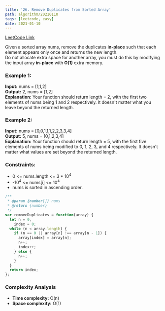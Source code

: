 ```yaml
---
title: '26. Remove Duplicates from Sorted Array'
path: algorithm/20210110
tags: [leetcode, easy]
date: 2021-01-10
---
```


[LeetCode Link](https://leetcode.com/problems/remove-duplicates-from-sorted-array/)

Given a sorted array nums, remove the duplicates **in-place** such that each element appears only once and returns the new length.  
Do not allocate extra space for another array, you must do this by modifying the input array **in-place** with **O(1)** extra memory.

### Example 1:

**Input:** nums = [1,1,2]  
**Output:** 2, nums = [1,2]  
**Explanation:** Your function should return length = 2, with the first two elements of nums being 1 and 2 respectively. It doesn't matter what you leave beyond the returned length.

### Example 2:

**Input:** nums = [0,0,1,1,1,2,2,3,3,4]  
**Output:** 5, nums = [0,1,2,3,4]  
**Explanation:** Your function should return length = 5, with the first five elements of nums being modified to 0, 1, 2, 3, and 4 respectively. It doesn't matter what values are set beyond the returned length.

### Constraints:

- 0 <= nums.length <= 3 \* 10<sup>4</sup>
- -10<sup>4</sup> <= nums[i] <= 10<sup>4</sup>
- nums is sorted in ascending order.

```javascript
/**
 * @param {number[]} nums
 * @return {number}
 */
var removeDuplicates = function(array) {
  let n = 0,
    index = 0;
  while (n < array.length) {
    if (n == 0 || array[n] !== array[n - 1]) {
      array[index] = array[n];
      n++;
      index++;
    } else {
      n++;
    }
  }
  return index;
};
```

### Complexity Analysis

- **Time complexity:** O(n)
- **Space complexity:** O(1)
